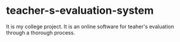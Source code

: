 # teacher-s-evaluation-system
It is my college project. It is an online software for teaher's evaluation through a thorough process.
